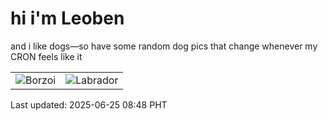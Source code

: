 # hi i'm Leoben

and i like dogs—so have some random dog pics that change whenever my CRON feels like it

|  |  |
|--------|----------|
| ![Borzoi](https://random-dog-vercel.vercel.app/api/random-borzoi?v=1750812499) | ![Labrador](https://random-dog-vercel.vercel.app/api/random-labrador?v=1750812499) |

Last updated: 2025-06-25 08:48 PHT
